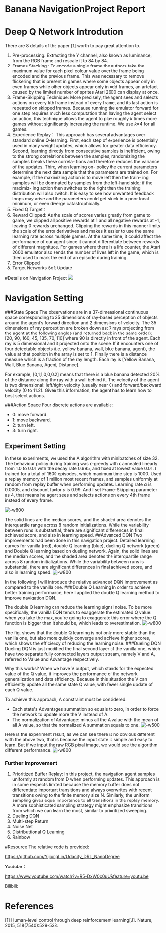 # Banana NavigationProject Report

# Deep Q Network Introdution
There are 8 details of the paper [1] worth to pay great attention to.
1. Pre-processing: Extracting the Y channel, also known as luminance, from the RGB frame and rescale it to 84 by 84. 
2. Frames Stacking : To encode a single frame the authors take the maximum value for each pixel colour value over the frame being encoded and the previous frame. This was necessary to remove flickering that is present in games where some objects appear only in even frames while other objects appear only in odd frames, an artefact caused by the limited number of sprites Atari 2600 can display at once.
3. Frame-Skipping Technique: More precisely, the agent sees and selects actions on every $k$th frame instead of every frame, and its last action is repeated on skipped frames. Because running the emulator forward for one step requires much less computation than having the agent select an action, this technique allows the agent to play roughly $k$ times more games without significantly increasing the runtime. We use $k$=4 for all games.
4. Experience Replay： This approach has several advantages over standard online Q-learning. First, each step of experience is potentially used in many weight updates, which allows for greater data efficiency. Second, learning directly from consecutive samples is inefficient, owing to the strong correlations between the samples; randomizing the samples breaks these correla- tions and therefore reduces the variance of the updates. Third, when learning on- policy the current parameters determine the next data sample that the parameters are trained on. For example, if the maximizing action is to move left then the train- ing samples will be dominated by samples from the left-hand side; if the maximiz- ing action then switches to the right then the training distribution will also switch. It is easy to see how unwanted feedback loops may arise and the parameters could get stuck in a poor local minimum, or even diverge catastrophically.
5. Fixed Q Target：
6. Reward Clipped: As the scale of scores varies greatly from game to game, we clipped all positive rewards at 1 and all negative rewards at -1, leaving 0 rewards unchanged. Clipping the rewards in this manner limits the scale of the error derivatives and makes it easier to use the same learning rate across multiple games. At the same time, it could affect the performance of our agent since it cannot differentiate between rewards of different magnitude. For games where there is a life counter, the Atari 2600 emulator also sends the number of lives left in the game, which is then used to mark the end of an episode during training.
7. Error Clipped
8. Target Networks Soft Update


#Details on Navigation Project
![](https://user-images.githubusercontent.com/10624937/42135619-d90f2f28-7d12-11e8-8823-82b970a54d7e.gif)
# Navigation Setting
###State Space
The observations are in a 37-dimensional continuous space corresponding to 35 dimensions of ray-based perception of objects around the agent’s forward direction and 2 dimensions of velocity. The 35 dimensions of ray perception are broken down as: 7 rays projecting from the agent at the following angles (and returned back in the same order): [20, 90, 160, 45, 135, 70, 110] where 90 is directly in front of the agent. Each ray is 5 dimensional and it projected onto the scene. If it encounters one of four detectable objects (i.e. yellow banana, wall, blue banana, agent), the value at that position in the array is set to 1. Finally there is a distance measure which is a fraction of the ray length. Each ray is [Yellow Banana, Wall, Blue Banana, Agent, Distance]. 

For example, [0,1,1,0,0,0.2] means that there is a blue banana detected 20% of the distance along the ray with a wall behind it. The velocity of the agent is two dimensional: left/right velocity (usually near 0) and forward/backward velocity (0 to 11.2). Given this information, the agent has to learn how to best select actions. 

###Action Space
Four discrete actions are available:
* 0: move forward.
* 1: move backward.
* 2: turn left.
* 3: turn right.


## Experiment Setting
In these experiments, we used the A algorithm with minibatches of size 32. The behaviour policy during training was $\epsilon$-greedy with $\epsilon$ annealed linearly from 1.0 to 0.01 with the decay rate 0.995, and fixed at lowest value 0.01. I trained for a total of 1600 episodes, which maximum time step is 1000. Used a replay memory of 1 million most recent frames, and samples uniformly at random from replay buffer when performing updates. Learning rate $\alpha$ is 0.0005, and discount factor $\gamma$ is 0.99. And I set Frame-Skipping parameter as 4, that means he agent sees and selects actions on every $4$th frame instead of every frame. 

![-w800](http://pn5xig77e.bkt.clouddn.com/vanilla_dqn.png)

The solid lines are the median scores, and the shaded area denotes the interquartile range across 8 random initializations. While the variability between runs is substantial, there are significant differences in final achieved score, and also in learning speed.
##Advanced DQN
Two improvements had been done in this navigation project. Detailed learning curves for vanilla (red), double Q learning (blue), dueling Q network (green) and Double Q learning based on dueling network.  Again, the solid lines are the median scores, and the shaded area denotes the interquartile range across 8 random initializations. While the variability between runs is substantial, there are significant differences in final achieved score, and also in learning speed.
![-w800](http://pn5xig77e.bkt.clouddn.com/all_the_data.png)

In the following I will introduce the relative advanced DQN improvement as compared to the vanilla one.
###Double Q Learning
In order to achieve better training performance, here I applied the double Q learning method to improve navigation DQN.

The double Q learning can reduce the learning signal noise. To be more specifically, the vanilla DQN tends to exaggerate the estimated Q value: when you take the max, you're going to exaggerate this error where the Q function is bigger than it should be, which leads to overestimation.
![-w800](http://pn5xig77e.bkt.clouddn.com/double_dqn.png)

The fig. shows that the double Q learning is not only more stable than the vanilla one,  but also more quickly converge and achieve higher scores, which shows the efficiency of reducing the learning noise.
###Dueling DQN
Dueling DQN is just modified the final second layer of the vanilla one, which have two separate fully connected layers output stream, namely V and A, referred to Value and Advantage respectively.

Why this works? When we have V output, which stands for the expected value of the Q value, it improves the performance of the network generalization and data efficiency. Because in this situation the V can efficiently update all the same state Q value, with fewer single update of each Q value.

To achieve this approach, A constraint must be considered.
* Each state's Advantages summation so equals to zero, in order to force the network to update more the V instead of A.
* The normalization of Advantage: minus all the A value with the mean of all A value, so that the normalized A summation equals to one.
![-w500](http://pn5xig77e.bkt.clouddn.com/15505457464422.jpg)

Here is the experiment result, as we can see there is no obvious different with the above two, that is because the input state is simple and easy to learn. But if we input the raw RGB pixal image, we would see the algorithm different performance.
![-w800](http://pn5xig77e.bkt.clouddn.com/dueling_dqn.png)


### Further Improvement
1. Prioritized Buffer Replay:
In this project, the navigation agent samples uniformly at random from D when performing updates. This approach is in some respects limited because the memory buffer does not differentiate important transitions and always overwrites with recent transitions owing to the finite memory size N. Similarly, the uniform sampling gives equal importance to all transitions in the replay memory. A more sophisticated sampling strategy might emphasize transitions from which we can learn the most, similar to prioritized sweeping.
1. Dueling DQN
2. Multi-step Return
3. Noise Net
4. Distributtional Q Learning
7. Rainbow


#Resource
The relative code is provided: 

https://github.com/YijiongLin/Udacity_DRL_NanoDegree

Youtube：

https://www.youtube.com/watch?v=R5-DxW0c0uU&feature=youtu.be

Bilibili:

#  References

[1] Human-level control through deep reinforcement learning[J]. Nature, 2015, 518(7540):529-533.